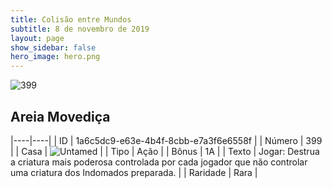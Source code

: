 ```yaml
---
title: Colisão entre Mundos
subtitle: 8 de novembro de 2019
layout: page
show_sidebar: false
hero_image: hero.png
---
```


![399](https://cdn.keyforgegame.com/media/card_front/pt/452_399_H4XH483655M3_pt.png)

## Areia Movediça

|----|----|
| ID | 1a6c5dc9-e63e-4b4f-8cbb-e7a3f6e6558f |
| Número | 399 |
| Casa | ![Untamed](https://archonarcana.com/images/thumb/b/bd/Untamed.png/22px-Untamed.png "Indomados") |
| Tipo | Ação |
| Bônus | 1A |
| Texto | Jogar: Destrua a criatura mais poderosa controlada por cada jogador que não controlar uma criatura dos Indomados preparada. |
| Raridade | Rara |
